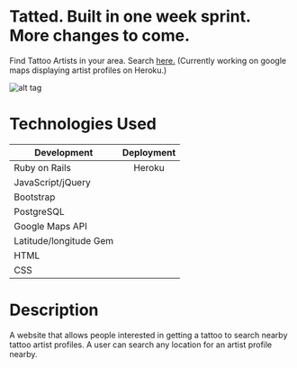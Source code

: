 # Tatted. Built in one week sprint. More changes to come.
Find Tattoo Artists in your area.
Search [here.](https://dry-sierra-70053.herokuapp.com/ "Title") (Currently working on google maps displaying artist profiles on Heroku.)

![alt tag](http://s1181.photobucket.com/user/Chav3zzz/media/tat1_zpsslawdyzj.png.html])


# Technologies Used

| Development   | Deployment    |
| ------------- |:-------------:|
| Ruby on Rails | Heroku        |
| JavaScript/jQuery |           |
| Bootstrap     |               |
| PostgreSQL    |
| Google Maps API |
| Latitude/longitude Gem
| HTML          |               |
| CSS           |               |


# Description
A website that allows people interested in getting a tattoo to search nearby tattoo artist profiles. A user can search any location for an artist profile nearby.
